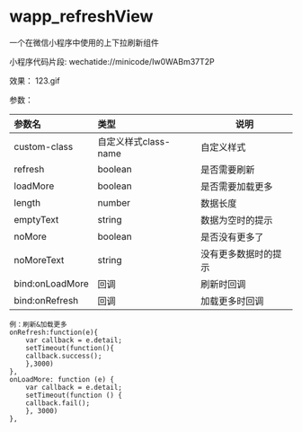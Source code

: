# wapp_refreshView
一个在微信小程序中使用的上下拉刷新组件

小程序代码片段: wechatide://minicode/Iw0WABm37T2P 

效果：
123.gif

参数：

|参数名|类型|说明|
|:-----  |:-----|-----                           |
| custom-class | 自定义样式class-name | 自定义样式 |
| refresh |boolean   |是否需要刷新|
| loadMore |boolean   |是否需要加载更多|
| length |number   |数据长度|
| emptyText |string   |数据为空时的提示|
| noMore |boolean   |是否没有更多了|
| noMoreText |string   |没有更多数据时的提示|
| bind:onLoadMore |回调   |刷新时回调|
| bind:onRefresh |回调   |加载更多时回调|

```
例：刷新&加载更多
onRefresh:function(e){
    var callback = e.detail;
    setTimeout(function(){
	callback.success();
    },3000)
},
onLoadMore: function (e) {
    var callback = e.detail;
    setTimeout(function () {
	callback.fail();
    }, 3000)
},

```
